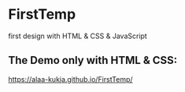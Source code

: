 # FirstTemp
first design with HTML &amp; CSS &amp; JavaScript

## The Demo only with HTML & CSS:
https://alaa-kukja.github.io/FirstTemp/
